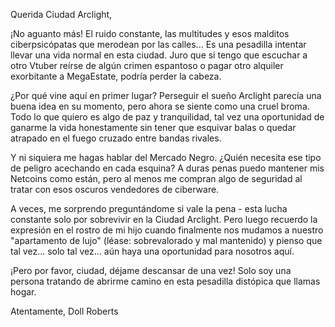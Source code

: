 Querida Ciudad Arclight,

¡No aguanto más! El ruido constante, las multitudes y esos malditos ciberpsicópatas que merodean por las calles... Es una pesadilla intentar llevar una vida normal en esta ciudad. Juro que si tengo que escuchar a otro Vtuber reírse de algún crimen espantoso o pagar otro alquiler exorbitante a MegaEstate, podría perder la cabeza.

¿Por qué vine aquí en primer lugar? Perseguir el sueño Arclight parecía una buena idea en su momento, pero ahora se siente como una cruel broma. Todo lo que quiero es algo de paz y tranquilidad, tal vez una oportunidad de ganarme la vida honestamente sin tener que esquivar balas o quedar atrapado en el fuego cruzado entre bandas rivales.

Y ni siquiera me hagas hablar del Mercado Negro. ¿Quién necesita ese tipo de peligro acechando en cada esquina? A duras penas puedo mantener mis Netcoins como están, pero al menos me compran algo de seguridad al tratar con esos oscuros vendedores de ciberware.

A veces, me sorprendo preguntándome si vale la pena - esta lucha constante solo por sobrevivir en la Ciudad Arclight. Pero luego recuerdo la expresión en el rostro de mi hijo cuando finalmente nos mudamos a nuestro "apartamento de lujo" (léase: sobrevalorado y mal mantenido) y pienso que tal vez... solo tal vez... aún haya una oportunidad para nosotros aquí.

¡Pero por favor, ciudad, déjame descansar de una vez! Solo soy una persona tratando de abrirme camino en esta pesadilla distópica que llamas hogar.

Atentamente,
Doll Roberts
